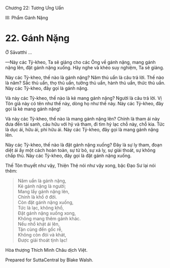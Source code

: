  

Chương 22: Tương Ưng Uẩn

III: Phẩm Gánh Nặng

# 22\. Gánh Nặng

Ở Sāvatthi …

—Này các Tỷ-kheo, Ta sẽ giảng cho các Ông về gánh nặng, mang gánh nặng lên, đặt gánh nặng xuống. Hãy nghe và khéo suy nghiệm, Ta sẽ giảng.

Này các Tỷ-kheo, thế nào là gánh nặng? Năm thủ uẩn là câu trả lời. Thế nào là năm? Sắc thủ uẩn, thọ thủ uẩn, tưởng thủ uẩn, hành thủ uẩn, thức thủ uẩn. Này các Tỷ-kheo, đây gọi là gánh nặng.

Và này các Tỷ-kheo, thế nào là kẻ mang gánh nặng? Người là câu trả lời. Vị Tôn giả này có tên như thế này, dòng họ như thế này. Này các Tỷ-kheo, đây gọi là kẻ mang gánh nặng!

Và này các Tỷ-kheo, thế nào là mang gánh nặng lên? Chính là tham ái này đưa đến tái sanh, câu hữu với hỷ và tham, đi tìm hỷ lạc chỗ này, chỗ kia. Tức là dục ái, hữu ái, phi hữu ái. Này các Tỷ-kheo, đây gọi là mang gánh nặng lên.

Này các Tỷ-kheo, thế nào là đặt gánh nặng xuống? Ðây là sự ly tham, đoạn diệt ái ấy một cách hoàn toàn, sự từ bỏ, sự xả ly, sự giải thoát, sự không chấp thủ. Này các Tỷ-kheo, đây gọi là đặt gánh nặng xuống.

Thế Tôn thuyết như vậy, Thiện Thệ nói như vậy xong, bậc Ðạo Sư lại nói thêm:

> Năm uẩn là gánh nặng,  
> Kẻ gánh nặng là người;  
> Mang lấy gánh nặng lên,  
> Chính là khổ ở đời.  
> Còn đặt gánh nặng xuống,  
> Tức là lạc, không khổ,  
> Ðặt gánh nặng xuống xong,  
> Không mang thêm gánh khác.  
> Nếu nhổ khát ái lên,  
> Tận cùng đến gốc rễ,  
> Không còn đói và khát,  
> Ðược giải thoát tịnh lạc!

Hòa thượng Thích Minh Châu dịch Việt.

Prepared for SuttaCentral by Blake Walsh.